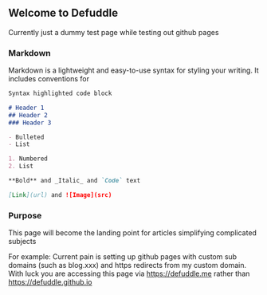 ## Welcome to Defuddle

Currently just a dummy test page while testing out github pages

### Markdown

Markdown is a lightweight and easy-to-use syntax for styling your writing. It includes conventions for

```markdown
Syntax highlighted code block

# Header 1
## Header 2
### Header 3

- Bulleted
- List

1. Numbered
2. List

**Bold** and _Italic_ and `Code` text

[Link](url) and ![Image](src)
```

### Purpose

This page will become the landing point for articles simplifying complicated subjects

For example: Current pain is setting up github pages with custom sub domains (such as blog.xxx) and https redirects from my custom domain.
With luck you are accessing this page via https://defuddle.me rather than https://defuddle.github.io
